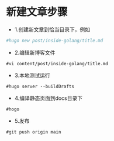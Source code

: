 # 新建文章步骤
- 1.创建新文章到恰当目录下，例如

```sh 
#hugo new post/inside-golang/title.md
```

- 2.编辑新博客文件
```
#vi content/post/inside-golang/title.md
```

- 3.本地测试运行
```
#hugo server --buildDrafts
```

- 4.编译静态页面到docs目录下
```
#hogo
```

- 5.发布
```
#git push origin main
```